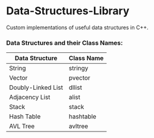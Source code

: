 # Data-Structures-Library
Custom implementations of useful data structures in C++.

### Data Structures and their Class Names:
| Data Structure     | Class Name |
| ------------------ | ---------- |
| String             | stringy    |
| Vector             | pvector    |
| Doubly-Linked List | dllist     |
| Adjacency List     | alist      |
| Stack              | stack      |
| Hash Table         | hashtable  |
| AVL Tree           | avltree    |